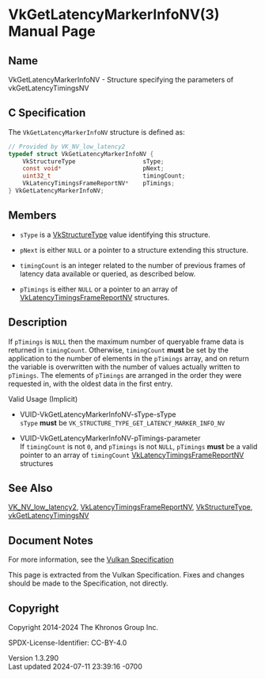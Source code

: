 # VkGetLatencyMarkerInfoNV(3) Manual Page

## Name

VkGetLatencyMarkerInfoNV - Structure specifying the parameters of
vkGetLatencyTimingsNV



## <a href="#_c_specification" class="anchor"></a>C Specification

The `VkGetLatencyMarkerInfoNV` structure is defined as:

``` c
// Provided by VK_NV_low_latency2
typedef struct VkGetLatencyMarkerInfoNV {
    VkStructureType                   sType;
    const void*                       pNext;
    uint32_t                          timingCount;
    VkLatencyTimingsFrameReportNV*    pTimings;
} VkGetLatencyMarkerInfoNV;
```

## <a href="#_members" class="anchor"></a>Members

- `sType` is a [VkStructureType](https://registry.khronos.org/vulkan/specs/1.3-extensions/man/html/VkStructureType.html) value identifying
  this structure.

- `pNext` is either `NULL` or a pointer to a structure extending this
  structure.

- `timingCount` is an integer related to the number of previous frames
  of latency data available or queried, as described below.

- `pTimings` is either `NULL` or a pointer to an array of
  [VkLatencyTimingsFrameReportNV](https://registry.khronos.org/vulkan/specs/1.3-extensions/man/html/VkLatencyTimingsFrameReportNV.html)
  structures.

## <a href="#_description" class="anchor"></a>Description

If `pTimings` is `NULL` then the maximum number of queryable frame data
is returned in `timingCount`. Otherwise, `timingCount` **must** be set
by the application to the number of elements in the `pTimings` array,
and on return the variable is overwritten with the number of values
actually written to `pTimings`. The elements of `pTimings` are arranged
in the order they were requested in, with the oldest data in the first
entry.

Valid Usage (Implicit)

- <a href="#VUID-VkGetLatencyMarkerInfoNV-sType-sType"
  id="VUID-VkGetLatencyMarkerInfoNV-sType-sType"></a>
  VUID-VkGetLatencyMarkerInfoNV-sType-sType  
  `sType` **must** be `VK_STRUCTURE_TYPE_GET_LATENCY_MARKER_INFO_NV`

- <a href="#VUID-VkGetLatencyMarkerInfoNV-pTimings-parameter"
  id="VUID-VkGetLatencyMarkerInfoNV-pTimings-parameter"></a>
  VUID-VkGetLatencyMarkerInfoNV-pTimings-parameter  
  If `timingCount` is not `0`, and `pTimings` is not `NULL`, `pTimings`
  **must** be a valid pointer to an array of `timingCount`
  [VkLatencyTimingsFrameReportNV](https://registry.khronos.org/vulkan/specs/1.3-extensions/man/html/VkLatencyTimingsFrameReportNV.html)
  structures

## <a href="#_see_also" class="anchor"></a>See Also

[VK_NV_low_latency2](https://registry.khronos.org/vulkan/specs/1.3-extensions/man/html/VK_NV_low_latency2.html),
[VkLatencyTimingsFrameReportNV](https://registry.khronos.org/vulkan/specs/1.3-extensions/man/html/VkLatencyTimingsFrameReportNV.html),
[VkStructureType](https://registry.khronos.org/vulkan/specs/1.3-extensions/man/html/VkStructureType.html),
[vkGetLatencyTimingsNV](https://registry.khronos.org/vulkan/specs/1.3-extensions/man/html/vkGetLatencyTimingsNV.html)

## <a href="#_document_notes" class="anchor"></a>Document Notes

For more information, see the <a
href="https://registry.khronos.org/vulkan/specs/1.3-extensions/html/vkspec.html#VkGetLatencyMarkerInfoNV"
target="_blank" rel="noopener">Vulkan Specification</a>

This page is extracted from the Vulkan Specification. Fixes and changes
should be made to the Specification, not directly.

## <a href="#_copyright" class="anchor"></a>Copyright

Copyright 2014-2024 The Khronos Group Inc.

SPDX-License-Identifier: CC-BY-4.0

Version 1.3.290  
Last updated 2024-07-11 23:39:16 -0700
